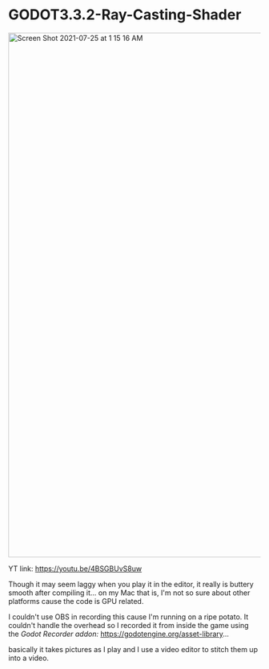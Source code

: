 # GODOT3.3.2-Ray-Casting-Shader

<img width="1045" alt="Screen Shot 2021-07-25 at 1 15 16 AM" src="https://user-images.githubusercontent.com/37253663/126878541-87689c45-8d42-487c-a2d1-344284401a0f.png">

YT link:
https://youtu.be/4BSGBUvS8uw

Though it may seem laggy when you play it in the editor, it really is buttery smooth after compiling it... on my Mac that is, I'm not so sure about other platforms cause the code is GPU related.

I couldn't use OBS in recording this cause I'm running on a ripe potato. It couldn't handle the overhead so I recorded it from inside the game using the _Godot Recorder addon:_
https://godotengine.org/asset-library...

basically it takes pictures as I play and I use a video editor to stitch them up into a video. 

